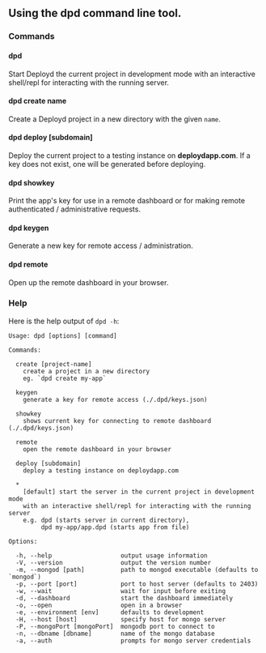 <!--{
  title: 'The "dpd" Command Line Tool'
}-->

## Using the dpd command line tool.

### Commands

#### dpd

Start Deployd the current project in development mode
with an interactive shell/repl for interacting with the running server.

#### dpd create name
    
Create a Deployd project in a new directory with the given `name`.

#### dpd deploy [subdomain]
    
Deploy the current project to a testing instance on **deploydapp.com**. If a key does not exist, one will be generated before deploying.

#### dpd showkey
    
Print the app's key for use in a remote dashboard or for making remote authenticated / administrative requests.

#### dpd keygen
    
Generate a new key for remote access / administration.

#### dpd remote
    
Open up the remote dashboard in your browser.

### Help

Here is the help output of `dpd -h`:

    Usage: dpd [options] [command]

    Commands:

      create [project-name]
      	create a project in a new directory
      	eg. `dpd create my-app`
  
      keygen 
      	generate a key for remote access (./.dpd/keys.json)
  
      showkey 
      	shows current key for connecting to remote dashboard (./.dpd/keys.json)
  
      remote 
      	open the remote dashboard in your browser
  
      deploy [subdomain]
      	deploy a testing instance on deploydapp.com
  
      * 
      	[default] start the server in the current project in development mode
      	with an interactive shell/repl for interacting with the running server
      	e.g. dpd (starts server in current directory),
      	     dpd my-app/app.dpd (starts app from file)

    Options:

      -h, --help                   output usage information
      -V, --version                output the version number
      -m, --mongod [path]          path to mongod executable (defaults to `mongod`)
      -p, --port [port]            port to host server (defaults to 2403)
      -w, --wait                   wait for input before exiting
      -d, --dashboard              start the dashboard immediately
      -o, --open                   open in a browser
      -e, --environment [env]      defaults to development
      -H, --host [host]            specify host for mongo server
      -P, --mongoPort [mongoPort]  mongodb port to connect to
      -n, --dbname [dbname]        name of the mongo database
      -a, --auth                   prompts for mongo server credentials 
